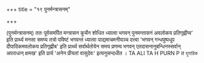 +++
title = "१९ पुनर्मन्त्रासनम्"

+++

(पुनर्मन्त्रासनम्) ततः पूर्वसमर्पित मन्त्रासन कूर्चेन शोधित ध्यात्वा भगवन् पुनमन्तासनं अवलोकय प्रतिगृह्णीप्व' इति प्रार्थ्य मनसा समप्य तत्रो पविष्टं भगवन्तं ध्यात्वा पाद्यमाचमनीयञ्च दत्त्वा 'भगवन् गन्धपुष्पधूप दीपादिकमवलोकय प्रतिगृह्णीब' इति प्रार्थ्य सर्वार्थतोयेन समय प्रणम्य भगवन् एतदासनानुबन्धिनस्सर्वान् अपराधान् क्षमख' इति प्रार्य 'अनेन प्रीयतां वासुदेवः' इत्यनुसन्दधीत । 
TA 
ALI 
TA 
H 
PURN 
P 
त 
হুমাৱিক 
